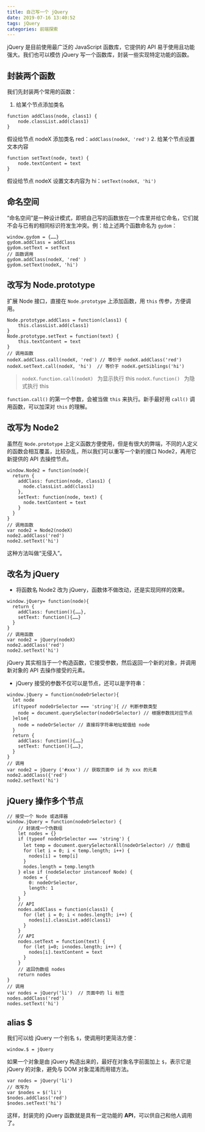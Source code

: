 ```yaml
---
title: 自己写一个 jQuery
date: 2019-07-16 13:40:52
tags: jQuery
categories: 前端探索
---
```


jQuery 是目前使用最广泛的 JavaScript 函数库，它提供的 API 易于使用且功能强大。我们也可以模仿 jQuery 写一个函数库，封装一些实现特定功能的函数。
## 封装两个函数
我们先封装两个常用的函数：
1. 给某个节点添加类名
```
function addClass(node, class1) { 
    node.classList.add(class1)
}
```
假设给节点 nodeX 添加类名 red：`addClass(nodeX, 'red')`
2. 给某个节点设置文本内容
```
function setText(node, text) { 
    node.textContent = text
}
```
假设给节点 nodeX 设置文本内容为 hi：`setText(nodeX, 'hi')`

## 命名空间
“命名空间”是一种设计模式，即把自己写的函数放在一个库里并给它命名，它们就不会与已有的相同标识符发生冲突。例：给上述两个函数命名为 `gydom`：
```
window.gydom = {……}
gydom.addClass = addClass
gydom.setText = setText
// 函数调用
gydom.addClass(nodeX, 'red' )
gydom.setText(nodeX, 'hi')
```

## 改写为 Node.prototype
扩展 Node 接口，直接在 `Node.prototype` 上添加函数，用 `this` 传参，方便调用。
```
Node.prototype.addClass = function(class1) { 
    this.classList.add(class1)
}
Node.prototype.setText = function(text) { 
    this.textContent = text
}
// 调用函数
nodeX.addClass.call(nodeX, 'red') // 等价于 nodeX.addClass('red')
nodeX.setText.call(nodeX, 'hi')  // 等价于 nodeX.getSiblings('hi') 
```
>`nodeX.function.call(nodeX) ` 为显示执行 this
`nodeX.function() ` 为隐式执行 this

`function.call()` 的第一个参数，会被当做 `this` 来执行。新手最好用 `call()` 调用函数，可以加深对 `this` 的理解。

## 改写为 Node2
虽然在 `Node.prototype` 上定义函数方便使用，但是有很大的弊端，不同的人定义的函数会相互覆盖，比较杂乱，所以我们可以重写一个新的接口 Node2，再用它新提供的 API 去操控节点。
```
window.Node2 = function(node){
  return {
    addClass: function(node, class1) { 
      node.classList.add(class1)
    },
    setText: function(node, text) { 
      node.textContent = text
    }
  }
}
// 调用函数
var node2 = Node2(nodeX)
node2.addClass('red')
node2.setText('hi')
```
这种方法叫做“无侵入”。

## 改名为 jQuery
+ 将函数名 Node2 改为 jQuery，函数体不做改动，还是实现同样的效果。
```
window.jQuery= function(node){
  return {
    addClass: function(){……},
    setText: function(){……}
  }
}
// 调用函数
var node2 = jQuery(nodeX)
node2.addClass('red')
node2.setText('hi')
```
jQuery 其实相当于一个构造函数，它接受参数，然后返回一个新的对象，并调用新对象的 API 去操作接受的元素。
+ jQuery 接受的参数不仅可以是节点，还可以是字符串：
```
window.jQuery = function(nodeOrSelector){
  let node
  if(typeof nodeOrSelector === 'string'){ // 判断参数类型
    node = document.querySelector(nodeOrSelector) // 根据参数找对应节点
  }else{
    node = nodeOrSelector // 直接将字符串地址赋值给 node
  }
  return {
    addClass: function(){……}
    setText: function(){……},
  }
}
// 调用
var node2 = jQuery ('#xxx') // 获取页面中 id 为 xxx 的元素
node2.addClass({'red')
node2.setText('hi')
```

## jQuery 操作多个节点
```
// 接受一个 Node 或选择器
window.jQuery = function(nodeOrSelector) {
    // 封装成一个伪数组
    let nodes = {}
    if (typeof nodeOrSelector === 'string') {
      let temp = document.querySelectorAll(nodeOrSelector) // 伪数组
      for (let i = 0; i < temp.length; i++) {
        nodes[i] = temp[i]
      }
      nodes.length = temp.length
    } else if (nodeSelector instanceof Node) {
      nodes = {
        0: nodeOrSelector,
        length: 1
      }
    }
    // API
    nodes.addClass = function(class1) { 
      for (let i = 0; i < nodes.length; i++) {
        nodes[i].classList.add(class1)
      }
    }
    // API 
    nodes.setText = function(text) { 
      for (let i=0; i<nodes.length; i++) {
        nodes[i].textContent = text
      }
    }
    // 返回伪数组 nodes
    return nodes
}
// 调用
var nodes = jQuery('li')  // 页面中的 li 标签
nodes.addClass('red')
nodes.setText('hi')
```

## alias $
我们可以给 jQuery 一个别名 `$`，使调用时更简洁方便：
```
window.$ = jQuery
```
如果一个对象是由 jQuery 构造出来的，最好在对象名字前面加上 `$`，表示它是 jQuery 的对象，避免与 DOM 对象混淆而用错方法。
```
var nodes = jQuery('li')
// 改写为
var $nodes = $('li')
$nodes.addClass('red')
$nodes.setText('hi')
```
这样，封装完的 jQuery 函数就是具有一定功能的 **API**，可以供自己和他人调用了。

